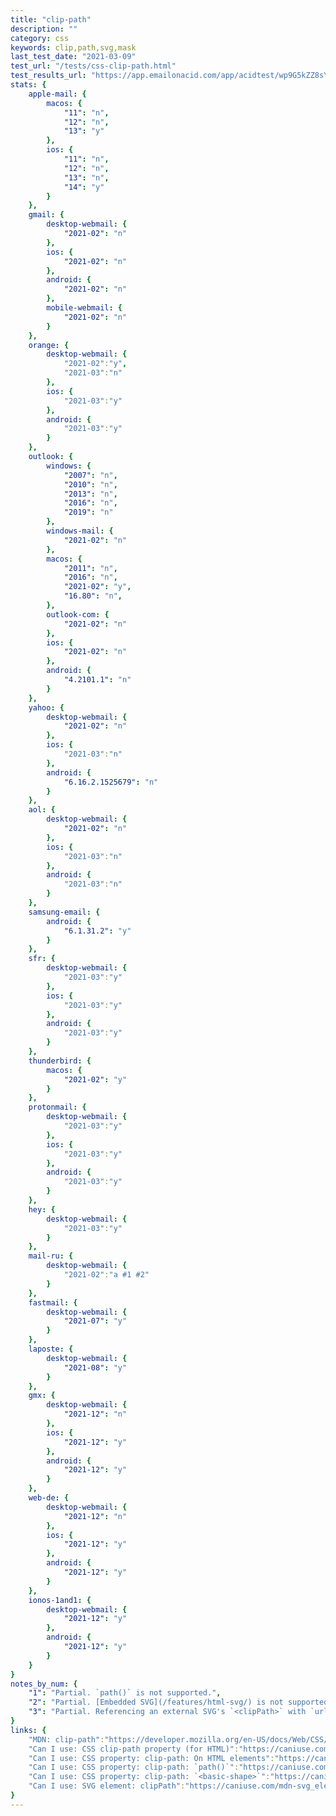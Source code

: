 ```yaml
---
title: "clip-path"
description: ""
category: css
keywords: clip,path,svg,mask
last_test_date: "2021-03-09"
test_url: "/tests/css-clip-path.html"
test_results_url: "https://app.emailonacid.com/app/acidtest/wp9G5kZZ8sY3lne7CeGvMmPIlyBT2Wy0nBMBBAevQNgQO/list"
stats: {
	apple-mail: {
		macos: {
			"11": "n",
			"12": "n",
			"13": "y"
		},
		ios: {
			"11": "n",
			"12": "n",
			"13": "n",
			"14": "y"
		}
	},
	gmail: {
		desktop-webmail: {
			"2021-02": "n"
		},
		ios: {
			"2021-02": "n"
		},
		android: {
			"2021-02": "n"
		},
		mobile-webmail: {
			"2021-02": "n"
		}
	},
	orange: {
		desktop-webmail: {
			"2021-02":"y",
			"2021-03":"n"
		},
		ios: {
			"2021-03":"y"
		},
		android: {
			"2021-03":"y"
		}
	},
	outlook: {
		windows: {
			"2007": "n",
			"2010": "n",
			"2013": "n",
			"2016": "n",
			"2019": "n"
		},
		windows-mail: {
			"2021-02": "n"
		},
		macos: {
			"2011": "n",
			"2016": "n",
			"2021-02": "y",
			"16.80": "n",
		},
		outlook-com: {
			"2021-02": "n"
		},
		ios: {
			"2021-02": "n"
		},
		android: {
			"4.2101.1": "n"
		}
	},
	yahoo: {
		desktop-webmail: {
			"2021-02": "n"
		},
		ios: {
			"2021-03":"n"
		},
		android: {
			"6.16.2.1525679": "n"
		}
	},
	aol: {
		desktop-webmail: {
			"2021-02": "n"
		},
		ios: {
			"2021-03":"n"
		},
		android: {
			"2021-03":"n"
		}
	},
	samsung-email: {
		android: {
			"6.1.31.2": "y"
		}
	},
	sfr: {
		desktop-webmail: {
			"2021-03":"y"
		},
		ios: {
			"2021-03":"y"
		},
		android: {
			"2021-03":"y"
		}
	},
	thunderbird: {
		macos: {
			"2021-02": "y"
		}
	},
	protonmail: {
		desktop-webmail: {
			"2021-03":"y"
		},
		ios: {
			"2021-03":"y"
		},
		android: {
			"2021-03":"y"
		}
	},
	hey: {
		desktop-webmail: {
			"2021-03":"y"
		}
	},
	mail-ru: {
		desktop-webmail: {
			"2021-02":"a #1 #2"
		}
	},
	fastmail: {
		desktop-webmail: {
			"2021-07": "y"
		}
	},
    laposte: {
        desktop-webmail: {
            "2021-08": "y"
        }
    },
    gmx: {
        desktop-webmail: {
            "2021-12": "n"
        },
        ios: {
            "2021-12": "y"
        },
        android: {
            "2021-12": "y"
        }
    },
    web-de: {
        desktop-webmail: {
            "2021-12": "n"
        },
        ios: {
            "2021-12": "y"
        },
        android: {
            "2021-12": "y"
        }
    },
    ionos-1and1: {
        desktop-webmail: {
            "2021-12": "y"
        },
        android: {
            "2021-12": "y"
        }
    }
}
notes_by_num: {
	"1": "Partial. `path()` is not supported.",
	"2": "Partial. [Embedded SVG](/features/html-svg/) is not supported. Referencing an embedded SVG's `<clipPath>` with `url()` does not work.",
	"3": "Partial. Referencing an external SVG's `<clipPath>` with `url()` does not work.",
}
links: {
	"MDN: clip-path":"https://developer.mozilla.org/en-US/docs/Web/CSS/clip-path",
	"Can I use: CSS clip-path property (for HTML)":"https://caniuse.com/css-clip-path",
	"Can I use: CSS property: clip-path: On HTML elements":"https://caniuse.com/mdn-css_properties_clip-path_html",
	"Can I use: CSS property: clip-path: `path()`":"https://caniuse.com/mdn-css_properties_clip-path_path",
	"Can I use: CSS property: clip-path: `<basic-shape>`":"https://caniuse.com/mdn-css_properties_clip-path_basic_shape",
	"Can I use: SVG element: clipPath":"https://caniuse.com/mdn-svg_elements_clippath"
}
---
```

